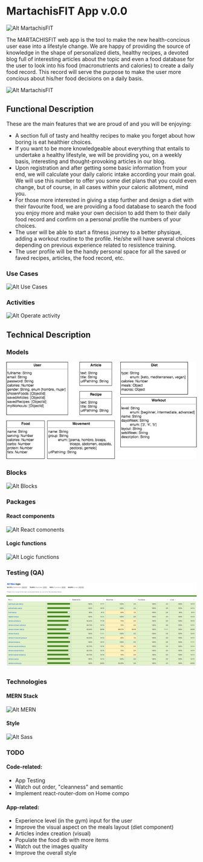 # MartachisFIT App v.0.0

![Alt MartachisFIT](https://res.cloudinary.com/beto-cloud-name/image/upload/c_scale,h_300/v1608012803/Martachis_fit_fondo_blanco_areyij.png "MartachisFIT Logo")

The MARTACHISFIT web app is the tool to make the new health-concious user ease into a lifestyle change. We are happy of providing the source of knowledge in the shape of personalized diets, healthy recipes, a devoted blog full of interesting articles about the topic and even a food database for the user to look into his food (macronutrients and calories) to create a daily food record. This record will serve the purpose to make the user more concious about his/her food decisions on a daily basis.


![Alt MartachisFIT](https://media.giphy.com/media/3PBjjsWzbyvMA/giphy.gif "MartachisFIT App")

## Functional Description

These are the main features that we are proud of and you will be enjoying:

- A section full of tasty and healthy recipes to make you forget about how boring is eat healthier choices.
- If you want to be more knowledgeable about everything that entails to undertake a healthy lifestyle, we will be providing you, on a weekly basis, interesting and thought-provoking articles in our blog.
- Upon registration and after getting some basic information from your end, we will calculate your daily caloric intake according your main goal.
We will use this number to offer you some diet plans that you could even change, but of course, in all cases within your caloric allotment, mind you.
- For those more interested in giving a step further and design a diet with their favourite food, we are providing a food database to search the food you enjoy more and make your own decision to add them to their daily food record and confirm on a personal profile the numbers of your choices.
- The user will be able to start a fitness journey to a better physique, adding a workout routine to the profile. He/she will have several choices depending on previous experience related to resistence training.
- The user profile will be the handy personal space for all the saved or faved recipes, articles, the food record, etc.


### Use Cases

![Alt Use Cases](./diagrams/ "Use Cases")

### Activities


![Alt Operate activity](./diagrams/ "Operate activity")

## Technical Description

### Models

![Alt Models](./images/models.jpg)

### Blocks

![Alt Blocks](./images/ "Blocks")

### Packages

#### React components

![Alt React comonents](./images/ "React components")

#### Logic functions

![Alt Logic functions](./images/ "Logic functions")

### Testing (QA)

![Alt Testing](./images/testing-coverage.png "Testing server side")

### Technologies

#### MERN Stack

![Alt MERN](https://i.morioh.com/200630/7055e259.jpg "MERN")

#### Style
![Alt Sass](https://sass-lang.com/assets/img/logos/logo-b6e1ef6e.svg "Sass")

### TODO

#### Code-related:
- App Testing
- Watch out order, "cleanness" and semantic
- Implement react-router-dom on Home compo

#### App-related:
- Experience level (in the gym) input for the user
- Improve the visual aspect on the meals layout (diet component)
- Articles index creation (visual)
- Populate the food db with more items
- Watch out the images quality
- Improve the overall style


